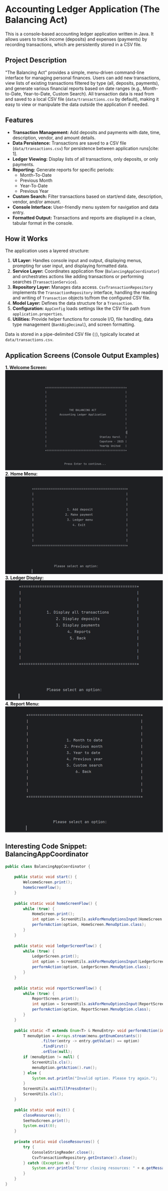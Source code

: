# Accounting Ledger Application (The Balancing Act)

This is a console-based accounting ledger application written in Java. It allows users to track income (deposits) and expenses (payments) by recording transactions, which are persistently stored in a CSV file.

## Project Description

"The Balancing Act" provides a simple, menu-driven command-line interface for managing personal finances. Users can add new transactions, view lists of existing transactions filtered by type (all, deposits, payments), and generate various financial reports based on date ranges (e.g., Month-to-Date, Year-to-Date, Custom Search). All transaction data is read from and saved to a local CSV file (`data/transactions.csv` by default), making it easy to view or manipulate the data outside the application if needed.

## Features

* **Transaction Management:** Add deposits and payments with date, time, description, vendor, and amount details.
* **Data Persistence:** Transactions are saved to a CSV file (`data/transactions.csv`) for persistence between application runs[cite: 1].
* **Ledger Viewing:** Display lists of all transactions, only deposits, or only payments.
* **Reporting:** Generate reports for specific periods:
    * Month-To-Date
    * Previous Month
    * Year-To-Date
    * Previous Year
* **Custom Search:** Filter transactions based on start/end date, description, vendor, and/or amount.
* **Console Interface:** User-friendly menu system for navigation and data entry.
* **Formatted Output:** Transactions and reports are displayed in a clean, tabular format in the console.

## How it Works

The application uses a layered structure:

1.  **UI Layer:** Handles console input and output, displaying menus, prompting for user input, and displaying formatted data.
2.  **Service Layer:** Coordinates application flow (`BalancingAppCoordinator`) and orchestrates actions like adding transactions or performing searches (`TransactionService`).
3.  **Repository Layer:** Manages data access. `CsvTransactionRepository` implements the `TransactionRepository` interface, handling the reading and writing of `Transaction` objects to/from the configured CSV file.
4.  **Model Layer:** Defines the data structure for a `Transaction`.
5.  **Configuration:** `AppConfig` loads settings like the CSV file path from `application.properties`.
6.  **Utilities:** Provide helper functions for console I/O, file handling, data type management (`BankBigDecimal`), and screen formatting.

Data is stored in a pipe-delimited CSV file (`|`), typically located at `data/transactions.csv`.

## Application Screens (Console Output Examples)

**1. Welcome Screen:**![img.png](screenshots/img.png)
**2. Home Menu:** ![img_1.png](screenshots/img_1.png)
**3. Ledger Display:** ![img_2.png](screenshots/img_2.png)
**4. Report Menu:** ![img_3.png](screenshots/img_3.png)
## Interesting Code Snippet: BalancingAppCoordinator
```java
public class BalancingAppCoordinator {

    public static void start() {
        WelcomeScreen.print();
        homeScreenFlow();
    }

    public static void homeScreenFlow() {
        while (true) {
            HomeScreen.print();
            int option = ScreenUtils.askForMenuOptionsInput(HomeScreen.amountOfOptions());
            performAction(option, HomeScreen.MenuOption.class);
        }
    }

    public static void ledgerScreenFlow() {
        while (true) {
            LedgerScreen.print();
            int option = ScreenUtils.askForMenuOptionsInput(LedgerScreen.amountOfOptions());
            performAction(option, LedgerScreen.MenuOption.class);
        }
    }

    public static void reportScreenFlow() {
        while (true) {
            ReportScreen.print();
            int option = ScreenUtils.askForMenuOptionsInput(ReportScreen.amountOfOptions());
            performAction(option, ReportScreen.MenuOption.class);
        }
    }

    public static <T extends Enum<T> & MenuEntry> void performAction(int option, Class<T> menu) {
        T menuOption = Arrays.stream(menu.getEnumConstants())
                .filter(entry -> entry.getValue() == option)
                .findFirst()
                .orElse(null);
        if (menuOption != null) {
            ScreenUtils.cls();
            menuOption.getAction().run();
        } else {
            System.out.println("Invalid option. Please try again.");
        }
        ScreenUtils.waitTillPressEnter();
        ScreenUtils.cls();
    }

    public static void exit() {
        closeResources();
        SeeYouScreen.print();
        System.exit(0);
    }

    private static void closeResources() {
        try {
            ConsoleStringReader.close();
            CsvTransactionRepository.getInstance().close();
        } catch (Exception e) {
            System.err.println("Error closing resources: " + e.getMessage());
        }
    }
}
```
